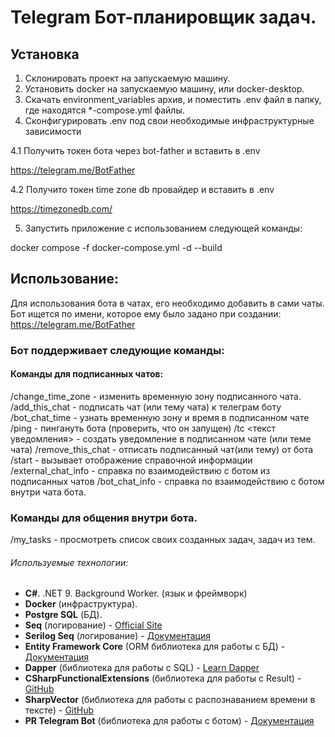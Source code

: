 # Telegram Бот-планировщик задач.

## Установка

1. Склонировать проект на запускаемую машину.
2. Установить docker на запускаемую машину, или docker-desktop.
3. Скачать environment_variables архив, и поместить .env файл в папку, где находятся \*-compose.yml файлы.
4. Сконфигурировать .env под свои необходимые инфраструктурные зависимости

4.1 Получить токен бота через bot-father и вставить в .env

https://telegram.me/BotFather

4.2 Получито токен time zone db провайдер и вставить в .env

https://timezonedb.com/

5. Запустить приложение с использованием следующей команды:

docker compose -f docker-compose.yml -d --build

## Использование:

Для использования бота в чатах, его необходимо добавить в сами чаты.
Бот ищется по имени, которое ему было задано при создании: https://telegram.me/BotFather

### Бот поддерживает следующие команды:

#### Команды для подписанных чатов:

/change_time_zone - изменить временную зону подписанного чата.
/add_this_chat - подписать чат (или тему чата) к телеграм боту
/bot_chat_time - узнать временную зону и время в подписанном чате
/ping - пингануть бота (проверить, что он запущен)
/tc <текст уведомления> - создать уведомление в подписанном чате (или теме чата)
/remove_this_chat - отписать подписанный чат(или тему) от бота
/start - вызывает отображение справочной информации
/external_chat_info - справка по взаимодействию с ботом из подписанных чатов
/bot_chat_info - справка по взаимодействию с ботом внутри чата бота.

### Команды для общения внутри бота.

/my_tasks - просмотреть список своих созданных задач, задач из тем.

###### Используемые технологии:

- **C#**. .NET 9. Background Worker. (язык и фреймворк)
- **Docker** (инфраструктура).
- **Postgre SQL** (БД).
- **Seq** (логирование) - [Official Site](https://serilog.net/)
- **Serilog Seq** (логирование) - [Документация](https://docs.datalust.co/docs/using-serilog)
- **Entity Framework Core** (ORM библиотека для работы с БД) - [Документация](https://learn.microsoft.com/ru-ru/ef/core/)
- **Dapper** (библиотека для работы с SQL) - [Learn Dapper](https://www.learndapper.com/)
- **CSharpFunctionalExtensions** (библиотека для работы с Result) - [GitHub](https://github.com/vkhorikov/CSharpFunctionalExtensions)
- **SharpVector** (библиотека для работы с распознаванием времени в тексте) - [GitHub](https://github.com/Build5Nines/SharpVector)
- **PR Telegram Bot** (библиотека для работы с ботом) - [Документация](https://prethink.gitbook.io/prtelegrambot)
